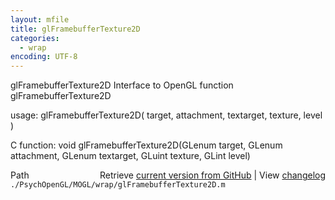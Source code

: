 ```yaml
---
layout: mfile
title: glFramebufferTexture2D
categories:
  - wrap
encoding: UTF-8
---
```


glFramebufferTexture2D  Interface to OpenGL function glFramebufferTexture2D

usage:  glFramebufferTexture2D( target, attachment, textarget, texture, level )

C function:  void glFramebufferTexture2D(GLenum target, GLenum attachment, GLenum textarget, GLuint texture, GLint level)


<div class="code_header" style="text-align:right;">
  <span style="float:left;">Path&nbsp;&nbsp;</span> <span class="counter">Retrieve <a href=
  "https://raw.github.com/Psychtoolbox-3/Psychtoolbox-3/beta/./PsychOpenGL/MOGL/wrap/glFramebufferTexture2D.m">current version from GitHub</a> | View <a href=
  "https://github.com/Psychtoolbox-3/Psychtoolbox-3/commits/beta/./PsychOpenGL/MOGL/wrap/glFramebufferTexture2D.m">changelog</a></span>
</div>
<div class="code">
  <code>./PsychOpenGL/MOGL/wrap/glFramebufferTexture2D.m</code>
</div>
